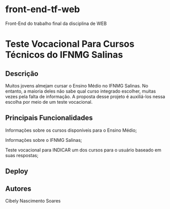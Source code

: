 # front-end-tf-web
Front-End do trabalho final da disciplina de WEB

# Teste Vocacional Para Cursos Técnicos do IFNMG Salinas

## Descrição
Muitos jovens almejam cursar o Ensino Médio no IFNMG Salinas. 
No entanto, a maioria deles não sabe qual curso integrado 
escolher, muitas vezes pela falta de informação. A proposta
desse projeto é auxiliá-los nessa escolha por meio de um 
teste vocacional.

## Principais Funcionalidades
Informações sobre os cursos disponíveis para o Ensino Médio;

Informações sobre o IFNMG Salinas;

Teste vocacional para INDICAR um dos cursos para o usuário
baseado em suas respostas;

## Deploy


## Autores
Cibely Nascimento Soares
